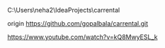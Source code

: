 C:\Users\neha2\IdeaProjects\carrental

origin  https://github.com/gopalbala/carrental.git

https://www.youtube.com/watch?v=kQ8MwyESL_k
